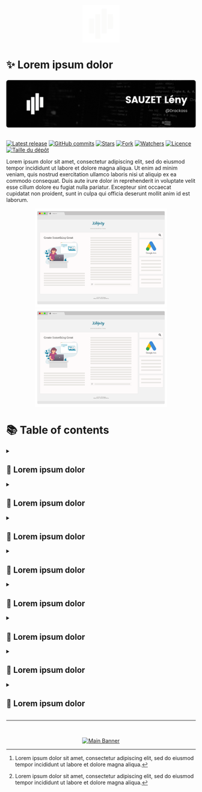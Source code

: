 <div align="center">
  <picture>
  <source media="(prefers-color-scheme: dark)" srcset="https://github.com/Drackass/Drackass/blob/main/icon-light.png">
  <source media="(prefers-color-scheme: light)" srcset="https://github.com/Drackass/Drackass/blob/main/icon-dark.png">
  <img alt="Main Banner" src="https://github.com/Drackass/Drackass/blob/main/icon-light.png" width="100px">
  </picture>
</div>

# ✨ Lorem ipsum dolor
### 

<picture>
  <source media="(prefers-color-scheme: dark)" srcset="https://github.com/Drackass/Drackass/blob/main/banner-dark.png">
  <source media="(prefers-color-scheme: light)" srcset="https://github.com/Drackass/Drackass/blob/main/banner-light.png">
  <img alt="Main Banner" src="https://github.com/Drackass/Drackass/blob/main/banner-dark.png">
</picture>

</br>
</br>

[![Latest release](https://img.shields.io/github/v/release/Drackass/Hello-World?label=Latest%20release&style=social)](https://github.com/Drackass/Hello-World/releases/tag/v1.5.0)
[![GitHub commits](https://img.shields.io/github/commits-since/Drackass/Hello-World/v1.5.0.svg?style=social)](https://GitHub.com/Drackass/Hello-World/commit/)
[![Stars](https://img.shields.io/github/stars/Drackass/Hello-World?style=social)](https://github.com/Drackass/Hello-World/stargazers)
[![Fork](https://img.shields.io/github/forks/Drackass/Hello-World?style=social)](https://github.com/Drackass/Hello-World/network/members)
[![Watchers](https://img.shields.io/github/watchers/Drackass/Hello-World?style=social)](https://github.com/Drackass/Hello-World/watchers)
[![Licence](https://img.shields.io/github/license/Drackass/Hello-World?style=social)](https://github.com/Drackass/Hello-World/blob/main/LICENSE)
[![Taille du dépôt](https://img.shields.io/github/repo-size/Drackass/Hello-World?style=social)](https://github.com/Drackass/Hello-World)

Lorem ipsum dolor sit amet, consectetur adipiscing elit, sed do eiusmod tempor incididunt ut labore et dolore magna aliqua. Ut enim ad minim veniam, quis nostrud exercitation ullamco laboris nisi ut aliquip ex ea commodo consequat. Duis aute irure dolor in reprehenderit in voluptate velit esse cillum dolore eu fugiat nulla pariatur. Excepteur sint occaecat cupidatat non proident, sunt in culpa qui officia deserunt mollit anim id est laborum.
<div align="center">
  <img alt="Main Banner" src="https://github.com/othneildrew/Best-README-Template/raw/master/images/screenshot.png" width="350px">
  <img alt="Main Banner" src="https://github.com/othneildrew/Best-README-Template/raw/master/images/screenshot.png" width="350px">
</div>

# 📚 Table of contents
<details>
<summary><h2>📕 Lorem ipsum dolor</h2></summary>
<br/>

> ### 🔎 Sub-summary
> 1. [Lorem ipsum](https://example.com)
> 2. [Lorem ipsum](https://example.com)
> 3. [Lorem ipsum](https://example.com)
>    
> <br/>
>
> ### 📌 Lorem ipsum
> 
> Lorem ipsum dolor sit amet, consectetur adipiscing elit, sed do eiusmod tempor incididunt ut labore et dolore magna aliqua. Ut enim ad minim veniam, quis nostrud exercitation ullamco laboris nisi ut aliquip ex ea commodo consequat. Duis aute irure dolor in reprehenderit in voluptate velit esse cillum dolore eu fugiat nulla pariatur. Excepteur sint occaecat cupidatat non proident, sunt in culpa qui officia deserunt mollit anim id est laborum.

```bash
# git initialization
$ git init

```

</details>

<details>
<summary><h2>📗 Lorem ipsum dolor</h2></summary>
<br/>

> ### 🔎 Sub-summary
> 1. [Lorem ipsum](https://example.com)
> 2. [Lorem ipsum](https://example.com)
> 3. [Lorem ipsum](https://example.com)
>    
> <br/>
>
> ### 📌 Lorem ipsum
> 
> Lorem ipsum dolor sit amet, consectetur adipiscing elit, sed do eiusmod tempor incididunt ut labore et dolore magna aliqua. Ut enim ad minim veniam, quis nostrud exercitation ullamco laboris nisi ut aliquip ex ea commodo consequat. Duis aute irure dolor in reprehenderit in voluptate velit esse cillum dolore eu fugiat nulla pariatur. Excepteur sint occaecat cupidatat non proident, sunt in culpa qui officia deserunt mollit anim id est laborum.
>
> 1. First list item
>   - First nested list item
>     - Second nested list item


</details>

<details>
<summary><h2>📘 Lorem ipsum dolor</h2></summary>
<br/>

> ### 🔎 Sub-summary
> 1. [Lorem ipsum](https://example.com)
> 2. [Lorem ipsum](https://example.com)
> 3. [Lorem ipsum](https://example.com)
>    
> <br/>
>
> ### 📌 Lorem ipsum
> 
> Lorem ipsum dolor sit amet, consectetur adipiscing elit, sed do eiusmod tempor incididunt ut labore et dolore magna aliqua. Ut enim ad minim veniam, quis nostrud exercitation ullamco laboris nisi ut aliquip ex ea commodo consequat. Duis aute irure dolor in reprehenderit in voluptate velit esse cillum dolore eu fugiat nulla pariatur. Excepteur sint occaecat cupidatat non proident, sunt in culpa qui officia deserunt mollit anim id est laborum.
>
> 💡 Tips
> Lorem ipsum dolor sit amet, consectetur adipiscing elit, sed do eiusmod tempor incididunt ut labore et dolore magna aliqua.
> 
> **Note**
> Lorem ipsum dolor sit amet, consectetur adipiscing elit, sed do eiusmod tempor incididunt ut labore et dolore magna aliqua.
> 
> **Warning**
> Lorem ipsum dolor sit amet, consectetur adipiscing elit, sed do eiusmod tempor incididunt ut labore et dolore magna aliqua.

</details>

<details>
<summary><h2>📙 Lorem ipsum dolor</h2></summary>
<br/>
  
> ### 🔎 Sub-summary
> 1. [Lorem ipsum](https://example.com)
> 2. [Lorem ipsum](https://example.com)
> 3. [Lorem ipsum](https://example.com)
>    
> <br/>
>
> ### 📌 Lorem ipsum
> 
> Lorem ipsum dolor sit amet, consectetur adipiscing elit, sed do eiusmod tempor incididunt ut labore et dolore magna aliqua. Ut enim ad minim veniam, quis nostrud exercitation ullamco laboris nisi ut aliquip ex ea commodo consequat. Duis aute irure dolor in reprehenderit in voluptate velit esse cillum dolore eu fugiat nulla pariatur. Excepteur sint occaecat cupidatat non proident, sunt in culpa qui officia deserunt mollit anim id est laborum.
>
> Lorem [ipsum dolor](https://example.com) sit amet, consectetur adipiscing elit, sed do `eiusmod tempor` incididunt ut labore et dolore magna aliqua.

</details>

<details>
<summary><h2>📓 Lorem ipsum dolor</h2></summary>
<br/>
  
> ### 🔎 Sub-summary
> 1. [Lorem ipsum](https://example.com)
> 2. [Lorem ipsum](https://example.com)
> 3. [Lorem ipsum](https://example.com)
>    
> <br/>
>
> ### 📌 Lorem ipsum
> 
> Lorem ipsum dolor sit amet, consectetur adipiscing elit, sed do eiusmod tempor incididunt ut labore et dolore magna aliqua. Ut enim ad minim veniam, quis nostrud exercitation ullamco laboris nisi ut aliquip ex ea commodo consequat. Duis aute irure dolor in reprehenderit in voluptate velit esse cillum dolore eu fugiat nulla pariatur. Excepteur sint occaecat cupidatat non proident, sunt in culpa qui officia deserunt mollit anim id est laborum.
>
> Lorem ipsum dolor[^1] sit amet, consectetur adipiscing elit, sed do eiusmod tempor incididunt[^2] ut labore et dolore magna aliqua.

</details>

<details>
<summary><h2>📒 Lorem ipsum dolor</h2></summary>
<br/>
  
> ### 🔎 Sub-summary
> 1. [Lorem ipsum](https://example.com)
> 2. [Lorem ipsum](https://example.com)
> 3. [Lorem ipsum](https://example.com)
>    
> <br/>
>
> ### 📌 Lorem ipsum
> 
> Lorem ipsum dolor sit amet, consectetur adipiscing elit, sed do eiusmod tempor incididunt ut labore et dolore magna aliqua. Ut enim ad minim veniam, quis nostrud exercitation ullamco laboris nisi ut aliquip ex ea commodo consequat. Duis aute irure dolor in reprehenderit in voluptate velit esse cillum dolore eu fugiat nulla pariatur. Excepteur sint occaecat cupidatat non proident, sunt in culpa qui officia deserunt mollit anim id est laborum.
>
> | Lorem | Ipsum|
> |:---| :---:|
> | Lorem   | ✅ |
> | Lorem   | ❌ |
> | Lorem   | ⚠️ |
> | Lorem   | ℹ️ |

</details>

<details>
<summary><h2>📔 Lorem ipsum dolor</h2></summary>
<br/>
  
> ### 🔎 Sub-summary
> 1. [Lorem ipsum](https://example.com)
> 2. [Lorem ipsum](https://example.com)
> 3. [Lorem ipsum](https://example.com)
>    
> <br/>
>
> ### 📌 Lorem ipsum
> 
> Lorem ipsum dolor sit amet, consectetur adipiscing elit, sed do eiusmod tempor incididunt ut labore et dolore magna aliqua. Ut enim ad minim veniam, quis nostrud exercitation ullamco laboris nisi ut aliquip ex ea commodo consequat. Duis aute irure dolor in reprehenderit in voluptate velit esse cillum dolore eu fugiat nulla pariatur. Excepteur sint occaecat cupidatat non proident, sunt in culpa qui officia deserunt mollit anim id est laborum.
>


</details>

<details>
<summary><h2>📃 Lorem ipsum dolor</h2></summary>
<br/>
  
> 1. [Lorem ipsum](https://example.com)
> 2. [Lorem ipsum](https://example.com)
> 3. [Lorem ipsum](https://example.com)
> 4. [Lorem ipsum](https://example.com)
> 5. [Lorem ipsum](https://example.com)
>
> <br/>
>
> Lorem ipsum dolor sit amet, consectetur adipiscing elit, sed do eiusmod tempor incididunt ut labore et dolore magna aliqua. Ut enim ad minim veniam, quis nostrud exercitation ullamco laboris nisi ut aliquip ex ea commodo consequat. Duis aute irure dolor in reprehenderit in voluptate velit esse cillum dolore eu fugiat nulla pariatur. Excepteur sint occaecat cupidatat non proident, sunt in culpa qui officia deserunt mollit anim id est laborum.

</details>

---

[//]: contributor-faces

</br>

<p align="center"><a href="https://github.com/Drackass/Hello-World#readme-top" align="center"><img alt="Main Banner" src="https://static.vecteezy.com/system/resources/previews/011/893/855/original/neumorphic-up-arrow-icon-neumorphism-ui-button-free-png.png" width="50px"></a></p>

[^1]:
    Lorem ipsum dolor sit amet, consectetur adipiscing elit, sed do eiusmod tempor incididunt ut labore et dolore magna aliqua.

[^2]:
    Lorem ipsum dolor sit amet, consectetur adipiscing elit, sed do eiusmod tempor incididunt ut labore et dolore magna aliqua.
